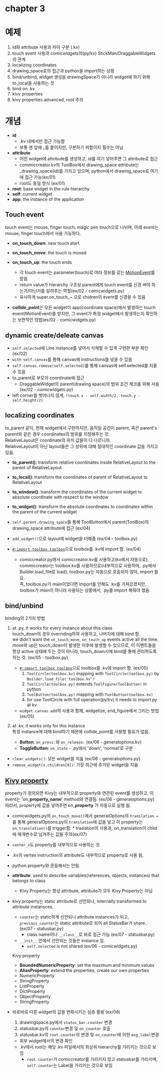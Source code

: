 
# chapter 3

# 예제

1. id와 attribute 사용과 차이 구분 (.kv)
2. touch event 사용과 comicwidgets의(py/kv) StickMan/DraggableWidgets의 관계
3. localizing coordinates
4. drawing_space로의 접근과 python을 import하는 상황
5. bind/unbind, widget 생성을 drawingSpace가 아니라 widget에 하기 위해 to_local을 사용하는 것
6. bind on .kv
7. kivy properties
8. kivy properties advanced, root 주의

# 개념

* **id**
  * .kv 내에서만 접근 가능함
  * 보통 맨 앞에 _를 붙이지만, 구분하기 위함이지 필수는 아님
* **attribute**
  * 어떤 widget에 attribute를 생성하고, id를 여기 넣어주면 그 attribute로 접근
  * commiccreator.kv의 ToolBox에서 drawing_space attribute는 _drawing_space(id)를 가지고 있으며, python에서 drawing_space로 여기에 접근 가능(ex/01)
  * root도 동일 방식 (ex/01)
* **root**: base widget in the rule hierarchy
* **self**: current widget
* **app**: the instance of the application

## Touch event

touch event는 mouse, finger touch, magic pen touch으로 나뉘며, 아래 event는 mouse, finger touch에서 사용 가능하다.
  
* **on_touch_down**: new touch start
* **on_touch_move**: the touch is moved
* **on_touch_up**: the touch ends
  * 각 touch event는 parameter(touch)로 여러 정보를 갖는 [MotionEvent](https://kivy.org/doc/stable/api-kivy.input.motionevent.html#kivy.input.motionevent.MotionEvent)를 받음
  * return value가 hierarchy 구조상 parent에게 touch event를 신경 써야 하는가/아닌가를 알려주는 역할(ex/02 - comicwidgets.py)
  * 유사하게 super.on_touch_~ 으로 chidren의 event를 신경쓸 수 있음

* **collide_point**는 모든 widget이 app(coordinate space)에서 발생하는 touch event(MotionEvent)를 받지만, 그 event가 특정 widget에서 발생하는지 확인하는 보편적인 방법(ex/02 - comicwidgets.py)

## dynamic create/deleate canvas

* ```self.selected```에 Line instance를 넣어서 삭제할 수 있게 구현한 부분 확인 (ex/02)
* ```with self.canvas```를 통해 canvas에 instructions를 넣을 수 있음
* ```self.canvas.remove(self.selected)```를 통해 canvas에 self.selected를 지울 수 있음
* to_parent로 부모의 coordinate에 접근
  * DraggableWidget의 parent(drawing space)의 범위 조건 체크를 위해 사용(ex/02 - comicwidgets.py)
* left corner를 벗어나지 않게, ```(touch.x - self.width/2, touch.y - self.height/2)```

## localizing coordinates

to_parent 같이, 현재 widget에서 구현하지만, 움직일 공간이 parent, 혹은 parent's parent와 같은 경우 coordinates의 범위를 지정해주는 것.  
RelativeLayout은 coordinate의 위치 값들이 다 다르니까.  
RelativeLayout이 아닌 layout들은 그 상위에 대해 절대적인 coordinate 값을 가지고 있음.

* **to_parent()**: transform relative coordinates inside RelativeLayout to the parent of RelativeLayout
* **to_local()**: transform the coordinates of parent of RelativeLayout to RelativeLayout
* **to_window()**: transform the coordinates of the current widget to absolute coordinate with respect to the window
* **to_widget()**: transform the absolute coordinates to coordinates within the parent of the current widget

* ```self.parent.drawing_space```를 통해 ToolButton에서 parent(ToolBox)의 drawing_space attribute에 접근 (ex/04)
* ```add_widget()```으로 layout에 widget을 더해줌 (ex/04 - toolbox.py)
* [```#:import toolbox toolbox```](https://kivy.org/doc/stable/guide/lang.html#special-syntaxes)으로 toolbox를 .kv에 import 함. (ex/04)
  * comiccreator.py에서 comiccreator.kv를 사용하고(kv에서 자동으로), commiccreator는 toolbox.kv를 사용하므로(내부적으로 사용하며, .py에서 Builder.load_file로 load), toolbox.py는 자동으로 호출되지 않아, import 필요.  
  즉, toolbox.py가 main이었다면 import를 안해도 .kv를 가져갔겠지만, toolbox가 main이 아니라 사용되는 상황에서, .py를 import 해줘야 했음.

## bind/unbind

binding의 2가지 방법
1. at .py, it works for every instance about this class  
    touch_down의 경우 overriding하여 사용하고, 나머지에 대해 bind 함.  
    we didn't want the ```on_touch_move```, ```on_touch_up``` events active all the time.  
    move와 up은 touch_down이 발생한 이후에 발생할 수 있으므로, 이 이벤트들을 항상 active 상태에 두는 것이 아니라, touch_down시에 bind를 통해 관리하도록 하는 것. (ex/05 - toolbox.py)

    * [```#:import toolbox toolbox```](https://kivy.org/doc/stable/guide/lang.html#special-syntaxes)으로 toolbox를 .kv에 import 함. (ex/05)
        1. ```ToolCircle(toolbox.kv)``` mapping with ```ToolCircle(toolbox.py)``` by ```Builder.load_file('toolbox.kv')```
        2. ```ToolCircle(toolbox.py)``` extends ```ToolFigure(ToolButton)``` in python
        3. ```ToolButton(toolbox.py)``` mapping with ```ToolButton(toolbox.kv)```
        4. for use ToolCircle with full operation(py/kv) it needs to import py at kv
    * ```widget.canvas.add```의 사용과 함께, widgetize, end_figure에서 그리는 방법 (ex/05)

2. at .kv, it works only for this instance  
    특정 instance에 대해 bind하기 때문에 collide_point를 사용할 필요가 없음.

    * **Button**: ```on_press:```와 ```on_release:``` (ex/06 - generaloptions.kv)
    * **ToggleButton**: ```on_state``` - .py에서 'down', 'normal'로 구분

* ```clear_widgets()```: 모든 widget을 지움 (ex/06 - generaloptions.py)
* ```remove_widget(x.children[0])```: 가장 최근에 추가된 widget을 지움


## [Kivy property](https://kivy.org/doc/stable/api-kivy.properties.html)

property가 정의되면 Kivy는 내부적으로 property와 연관된 event를 생성하고, 이 event는 'on_**property_name**' method와 연결됨. (ex/06 - generaloptions.py)  
따라서, property에 값을 넣어주면 on_**property** 가 자동으로 실행 됨.
  *  comicwidgets.py의 ```on_touch_move()```에서 generalOptions의 ```translation =```를 통해 generalOptions.py의 ```translation```에 값을 넣고 이 property는 ```on_translation()```를 trigger함.
    * traslation의 사용과, on_translation이 child에 매개변수로 넘겨주는 값들 주의(ex/07)

* ```center_x```도 property를 내부적으로 사용하는 것.
* .kv의 vertex instruction의 attribute도 내부적으로 property로 사용 됨.
* python property와 혼동해서는 안됨.  
* **attribute**: used to describe variables(references, objects, instances) that belongs to class
  * Kivy Property는 항상 attribute, attribute가 모두 Kivy Property는 아님
* kivy property는 static attribute로 선언되나, internally transformed to attribute instansces.
  * `counter`는 static하게 선언되나 attribute instances가 되고, `previous_counter`는 static attribute로 되어 all StatusBar가 share.. (ex/07 - statusbar.py)
    * class name이나 `__class__`로 바로 접근 가능 (ex/07 - statusbar.py)
  * `__init__` 안에서 선언되는 것들은 instance 임.
    * `self.selected` is not shared (ex/06 - comicwidgets.py)  

  Kivy property
    * **BoundedNumericProperty**: set the maximum and minimum values
    * **AliasProperty**: extend the properties, create our own properties
    * NumericProperty
    * StringProperty
    * ListProperty
    * DictProperty
    * ObjectProperty
    * StringProperty

* 바로바로 다른 widget의 값을 변화시키는 심층 활용 (ex/08)
  1. drawingspace.py에서 `status_bar.counter` 변경
  2. statusbar.py의 `counter`변경 및 `on_counter` 호출
  3. statusbar.kv의 `root.counter`의 변경 및 `on_counter`에 의한 `msg_label`변경
    * 외부 widget에서의 변경 확인
    * .kv에서 root는 해당 .kv 파일에서의 최상위 hierarchy를 가리키는 것으로 보임
      * `root.counter`가 comiccreator를 가리키지 않고 statusbar를 가리키며, `self.counter`는 Label을 가리키는 것으로 보임 